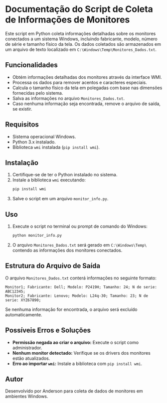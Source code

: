 # Documentação do Script de Coleta de Informações de Monitores

Este script em Python coleta informações detalhadas sobre os monitores conectados a um sistema Windows, incluindo fabricante, modelo, número de série e tamanho físico da tela. Os dados coletados são armazenados em um arquivo de texto localizado em `C:\Windows\Temp\Monitores_Dados.txt`.

## Funcionalidades
- Obtém informações detalhadas dos monitores através da interface WMI.
- Processa os dados para remover acentos e caracteres especiais.
- Calcula o tamanho físico da tela em polegadas com base nas dimensões fornecidas pelo sistema.
- Salva as informações no arquivo `Monitores_Dados.txt`.
- Caso nenhuma informação seja encontrada, remove o arquivo de saída, se existir.

## Requisitos
- Sistema operacional Windows.
- Python 3.x instalado.
- Biblioteca `wmi` instalada (`pip install wmi`).

## Instalação
1. Certifique-se de ter o Python instalado no sistema.
2. Instale a biblioteca `wmi` executando:
   ```sh
   pip install wmi
   ```
3. Salve o script em um arquivo `monitor_info.py`.

## Uso
1. Execute o script no terminal ou prompt de comando do Windows:
   ```sh
   python monitor_info.py
   ```
2. O arquivo `Monitores_Dados.txt` será gerado em `C:\Windows\Temp\` contendo as informações dos monitores conectados.

## Estrutura do Arquivo de Saída
O arquivo `Monitores_Dados.txt` conterá informações no seguinte formato:
```
Monitor1; Fabricante: Dell; Modelo: P2419H; Tamanho: 24; N de serie: ABC12345;
Monitor2; Fabricante: Lenovo; Modelo: L24q-30; Tamanho: 23; N de serie: XYZ67890;
```
Se nenhuma informação for encontrada, o arquivo será excluído automaticamente.

## Possíveis Erros e Soluções
- **Permissão negada ao criar o arquivo:** Execute o script como administrador.
- **Nenhum monitor detectado:** Verifique se os drivers dos monitores estão atualizados.
- **Erro ao importar `wmi`:** Instale a biblioteca com `pip install wmi`.

## Autor
Desenvolvido por Anderson para coleta de dados de monitores em ambientes Windows.

